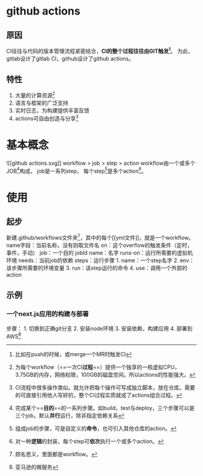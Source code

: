 # github actions
## 原因
CI往往与代码的版本管理流程紧密结合，**CI的整个过程往往由GIT触发[^1]**。
为此，gitlab设计了gitlab CI，github设计了github actions。
## 特性
1. 大量的计算资源[^2]
2. 语言与框架的广泛支持
3. 实时日志，为构建提供丰富反馈
4. actions可自由创造与分享[^3]
# 基本概念
![[github actions.svg]]
workflow > job > step > action
workflow由一个或多个JOB[^4]构成，
job是一系列step，
每个step[^5]是多个action[^6]。
# 使用
## 起步
新建.github/workflows文件夹[^7]，其中的每个[[yml文件]]，就是一个workflow。
	name字段：当前名称，没有则取文件名
	on：这个overflow的触发条件（定时，事件，手动）
	job：一个目的
		jobId
		name：名字
		runs-on：运行所需要的虚拟机环境
		needs：当前job的依赖
		steps：运行步骤
			1. name：一个step名字
			2. env：该步骤所需要的环境变量
			3. run：该step运行的命令
			4. use：调用一个外部的action
		
## 示例
### 一个next.js应用的构建与部署
步骤：
	1. 切换到正确git分支
	2. 安装node环境
	3. 安装依赖，构建应用
	4. 部署到AWS[^8]


[^1]: 比如在push的时候，或merge一个MR时触发CI
[^2]: 为每个workflow（==一次CI**过程**==）提供一个独享的一核虚拟CPU，3.75GB的内存，网络权限，100GB的磁盘空间。所以actions的性能强大。
[^3]: CI流程中很多操作类似。就允许把每个操作可写成独立脚本，放在仓库。需要的可直接引用他人写好的，整个CI过程实质就成了actions组合过程。
[^4]: 完成某个==**目的**==的一系列步骤。如build，test与deploy，三个步骤可以是三个job。默认**并行**运行，除非指定依赖关系
[^5]: 组成job的步骤，可是自定义的**命令**，也可引入其他仓库的action。
[^6]: 对一种**逻辑**的封装，每个step可**依次**执行一个或多个action。
[^7]: 顾名思义，里面都是workflow。
[^8]: 亚马逊的微服务